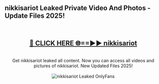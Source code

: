 <h2>nikkisariot Leaked Private Video And Photos - Update Files 2025!</h2>
<br>
<div align="center">
<h2><a href="https://top-ai-tools.click/QrbHav" rel="nofollow">🔴 CLICK HERE 🌐==►► nikkisariot</a></h2>
<br>
Get nikkisariot leaked all content. Now you can access all videos and pictures of nikkisariot. New Updated Files 2025!
<br>
<br>
<a href="https://top-ai-tools.click/QrbHav" rel="nofollow" data-target="animated-image.originalLink"><img src="https://i.ibb.co.com/WyWwxjT/player-gif2.gif" alt="nikkisariot Leaked  OnlyFans" style="max-width: 100%; display: inline-block;" data-target="animated-image.originalImage"></a>
</div>
<br>
